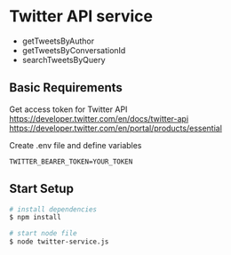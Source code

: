 # Twitter API service

- getTweetsByAuthor
- getTweetsByConversationId
- searchTweetsByQuery

## Basic Requirements

Get access token for Twitter API https://developer.twitter.com/en/docs/twitter-api
https://developer.twitter.com/en/portal/products/essential

Create .env file and define variables

```
TWITTER_BEARER_TOKEN=YOUR_TOKEN
```

## Start Setup

```bash
# install dependencies
$ npm install

# start node file
$ node twitter-service.js
```
